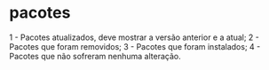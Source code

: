 # pacotes
1 - Pacotes atualizados, deve mostrar a versão anterior e a atual;  2 - Pacotes que foram removidos;  3 - Pacotes que foram instalados;  4 - Pacotes que não sofreram nenhuma alteração.
